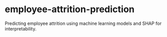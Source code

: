 # employee-attrition-prediction
Predicting employee attrition using machine learning models and SHAP for interpretability.

